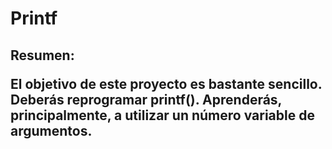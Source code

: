 # Printf
<h2 Porque putnbr() y putstr() no son suficientes/>
Resumen:

El objetivo de este proyecto es bastante sencillo. Deberás reprogramar printf().
Aprenderás, principalmente, a utilizar un número variable de argumentos.
